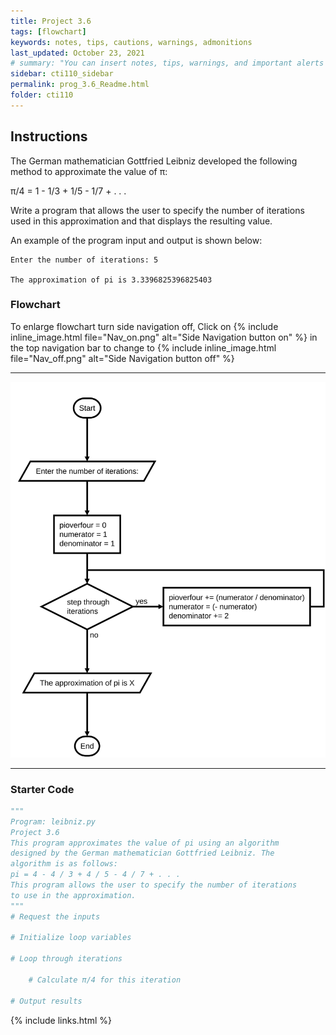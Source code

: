 ```yaml
---
title: Project 3.6
tags: [flowchart]
keywords: notes, tips, cautions, warnings, admonitions
last_updated: October 23, 2021
# summary: "You can insert notes, tips, warnings, and important alerts in your content. These notes are stored as shortcodes made available through the linksrefs.hmtl include."
sidebar: cti110_sidebar
permalink: prog_3.6_Readme.html
folder: cti110
---
```


## Instructions

The German mathematician Gottfried Leibniz developed the following method to approximate the value of π:

π/4 = 1 - 1/3 + 1/5 - 1/7 + . . .

Write a program that allows the user to specify the number of iterations used in this approximation and that displays the resulting value.

An example of the program input and output is shown below:

```text
Enter the number of iterations: 5

The approximation of pi is 3.3396825396825403
```

### Flowchart

To enlarge flowchart turn side navigation off, Click on {% include inline_image.html
file="Nav_on.png" alt="Side Navigation button on" %} in the top navigation bar to change to {% include inline_image.html
file="Nav_off.png" alt="Side Navigation button off" %}

---

![flowchart](../../images/cti110_p_3.6_leibniz.flowchart.svg)

---

### Starter Code

```python
"""
Program: leibniz.py
Project 3.6
This program approximates the value of pi using an algorithm
designed by the German mathematician Gottfried Leibniz. The
algorithm is as follows:
pi = 4 - 4 / 3 + 4 / 5 - 4 / 7 + . . .
This program allows the user to specify the number of iterations
to use in the approximation.
"""
# Request the inputs

# Initialize loop variables

# Loop through iterations

    # Calculate π/4 for this iteration 

# Output results
```

{% include links.html %}
